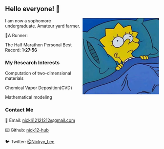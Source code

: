 ## Hello everyone! 👋
<img align="right" width="250" height="250" src="https://github.com/Nick12-hub/Nick12-hub/blob/main/41619012120_.pic.jpg">
I am now a sophomore undergraduate. Amateur yard farmer. 

🏃A Runner: 

The Half Marathon Personal Best Record: __1:27:56__


### My Research Interests

Computation of two-dimensional materials

Chemical Vapor Deposition(CVD)

Mathematical modeling

### Contact Me 
📧 Email: [nickli12121212@gmail.com](nickli12121212@gmail.com)

⌨️ Github: [nick12-hub](https://github.com/nick12-hub)

🐦 Twitter: [@Nickyy_Lee](https://twitter.com/Nickyy_Lee)

